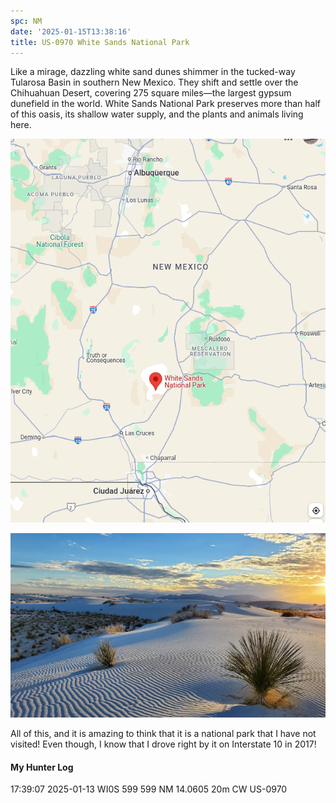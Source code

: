 ```yaml
---
spc: NM
date: '2025-01-15T13:38:16'
title: US-0970 White Sands National Park
---
```


Like a mirage, dazzling white sand dunes shimmer in the tucked-way Tularosa Basin in southern New Mexico. They shift and settle over the Chihuahuan Desert, covering 275 square miles—the largest gypsum dunefield in the world. White Sands National Park preserves more than half of this oasis, its shallow water supply, and the plants and animals living here.



![pasted_image.png](/static/pasted_image_0114.png)

![pasted_image001.png](/static/pasted_image001_0095.png)

All of this, and it is amazing to think that it is a national park that I have not visited!    Even though, I know that I drove right by it on Interstate 10 in 2017!

#### My Hunter Log
17:39:07    2025-01-13    WI0S    599    599    NM    14.0605    20m    CW    US-0970